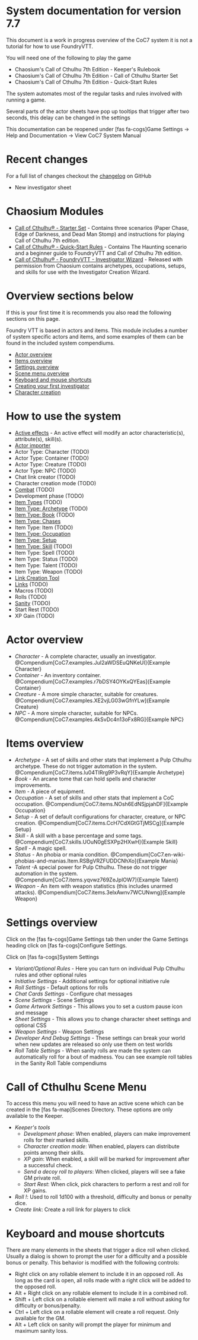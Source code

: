 # System documentation for version 7.7

This document is a work in progress overview of the CoC7 system it is not a tutorial for how to use FoundryVTT.

You will need one of the following to play the game

- Chaosium's Call of Cthulhu 7th Edition - Keeper's Rulebook
- Chaosium's Call of Cthulhu 7th Edition - Call of Cthulhu Starter Set
- Chaosium's Call of Cthulhu 7th Edition - Quick-Start Rules

The system automates most of the regular tasks and rules involved with running a game.

Several parts of the actor sheets have pop up tooltips that trigger after two seconds, this delay can be changed in the settings

This documentation can be reopened under [fas fa-cogs]Game Settings -> Help and Documentation -> View CoC7 System Manual

# Recent changes

For a full list of changes checkout the [changelog](https://github.com/Miskatonic-Investigative-Society/CoC7-FoundryVTT/blob/develop/.github/CHANGELOG.md) on GitHub

 - New investigator sheet

# Chaosium Modules
- [Call of Cthulhu® - Starter Set](https://foundryvtt.com/packages/cha-coc-fvtt-en-starterset) - Contains three scenarios (Paper Chase, Edge of Darkness, and Dead Man Stomp) and instructions for playing Call of Cthulhu 7th edition.
- [Call of Cthulhu® - Quick-Start Rules](https://foundryvtt.com/packages/cha-coc-fvtt-en-quickstart) - Contains The Haunting scenario and a beginner guide to FoundryVTT and Call of Cthulhu 7th edition.
- [Call of Cthulhu® - FoundryVTT - Investigator Wizard](https://foundryvtt.com/packages/call-of-cthulhu-foundryvtt-investigator-wizard) - Released with permission from Chaosium contains archetypes, occupations, setups, and skills for use with the Investigator Creation Wizard.

# Overview sections below

If this is your first time it is recommends you also read the following sections on this page.

Foundry VTT is based in actors and items. This module includes a number of system specific actors and items, and some examples of them can be found in the included system compendiums.

- [Actor overview](#actor-overview)
- [Items overview](#items-overview)
- [Settings overview](#settings-overview)
- [Scene menu overview](#call-of-cthulhu-scene-menu)
- [Keyboard and mouse shortcuts](#keyboard-and-mouse-shortcuts)
- [Creating your first investigator](first_investigator.md)
- [Character creation](character_creation.md)

# How to use the system

- [Active effects](effects.md) - An active effect will modify an actor characteristic(s), attribute(s), skill(s).
- [Actor importer](actor_importer.md)
- Actor Type: Character (TODO)
- Actor Type: Container (TODO)
- Actor Type: Creature (TODO)
- Actor Type: NPC (TODO)
- Chat link creator (TODO)
- Character creation mode (TODO)
- [Combat](combat.md) (TODO)
- Development phase (TODO)
- [Item Types](items.md) (TODO)
- [Item Type: Archetype](item_archetype.md) (TODO)
- [Item Type: Book](item_book.md) (TODO)
- [Item Type: Chases](chases.md)
- Item Type: Item (TODO)
- [Item Type: Occupation](item_occupation.md)
- [Item Type: Setup](item_setup.md)
- [Item Type: Skill](item_skill.md) (TODO)
- Item Type: Spell (TODO)
- Item Type: Status (TODO)
- Item Type: Talent (TODO)
- Item Type: Weapon (TODO)
- [Link Creation Tool](link_creation_window.md)
- [Links](links.md) (TODO)
- Macros (TODO)
- Rolls (TODO)
- [Sanity](sanity.md) (TODO)
- Start Rest (TODO)
- XP Gain (TODO)

# Actor overview

- _Character_ - A complete character, usually an investigator. @Compendium[CoC7.examples.JuI2aWDSEuQNKeUI]{Example Character}
- _Container_ - An inventory container. @Compendium[CoC7.examples.r7bDSY4OYKxQYEas]{Example Container}
- _Creature_ - A more simple character, suitable for creatures. @Compendium[CoC7.examples.XE2vjLG03wGfnYLw]{Example Creature}
- _NPC_ - A more simple character, suitable for NPCs. @Compendium[CoC7.examples.4kSvDc4n13oFx8RG]{Example NPC}

# Items overview

- _Archetype_ - A set of skills and other stats that implement a Pulp Cthulhu archetype. These do not trigger automation in the system. @Compendium[CoC7.items.lu04TIRrg9P3vRqY]{Example Archetype}
- _Book_ - An arcane tome that can hold spells and character improvements.
- _Item_ - A piece of equipment.
- _Occupation_ - A set of skills and other stats that implement a CoC occupation. @Compendium[CoC7.items.NOsh6EdNSjpjahDF]{Example Occupation}
- _Setup_ - A set of default configurations for character, creature, or NPC creation. @Compendium[CoC7.items.CcH7CdXGtGTjMSCg]{Example Setup}
- _Skill_ - A skill with a base percentage and some tags. @Compendium[CoC7.skills.UOuN0gESXPp2HXwH]{Example Skill}
- _Spell_ - A magic spell.
- _Status_ - An phobia or mania condition. @Compendium[CoC7.en-wiki-phobias-and-manias.Item.RSBgVRZFUDDCNhXo]{Example Mania}
- _Talent_ -A special power for Pulp Cthulhu. These do not trigger automation in the system. @Compendium[CoC7.items.yqvwz769ZeJplOW7]{Example Talent}
- _Weapon_ - An item with weapon statistics (this includes unarmed attacks). @Compendium[CoC7.items.3elxAwnv7WCUNwng]{Example Weapon}

# Settings overview

Click on the [fas fa-cogs]Game Settings tab then under the Game Settings heading click on [fas fa-cogs]Configure Settings.

Click on [fas fa-cogs]System Settings

- _Variant/Optional Rules_ - Here you can turn on individual Pulp Cthulhu rules and other optional rules
- _Initiative Settings_ - Additional settings for optional initiative rule
- _Roll Settings_ - Default options for rolls
- _Chat Cards Settings_ - Configure chat messages
- _Scene Settings_ - Scene Settings
- _Game Artwork Settings_ - This allows you to set a custom pause icon and message
- _Sheet Settings_ - This allows you to change character sheet settings and optional CSS
- _Weapon Settings_ - Weapon Settings
- _Developer And Debug Settings_ - These settings can break your world when new updates are released so only use them on test worlds
- _Roll Table Settings_ - When sanity rolls are made the system can automatically roll for a bout of madness. You can see example roll tables in the Sanity Roll Table compendiums

# Call of Cthulhu Scene Menu

To access this menu you will need to have an active scene which can be created in the [fas fa-map]Scenes Directory. These options are only available to the Keeper.

- _Keeper's tools_
  - _Development phase_: When enabled, players can make improvement rolls for their marked skills.
  - _Character creation mode_: When enabled, players can distribute points among their skills.
  - _XP gain_: When enabled, a skill will be marked for improvement after a successful check.
  - _Send a decoy roll to players_: When clicked, players will see a fake GM private roll.
  - _Start Rest_: When click, pick characters to perform a rest and roll for XP gains.
- _Roll !_: Used to roll 1d100 with a threshold, difficulty and bonus or penalty dice.
- _Create link_: Create a roll link for players to click

# Keyboard and mouse shortcuts

There are many elements in the sheets that trigger a dice roll when clicked. Usually a dialog is shown to prompt the user for a difficulty and a possible bonus or penalty. This behavior is modified with the following controls:

- Right click on any rollable element to include it in an opposed roll. As long as the card is open, all rolls made
  with a right click will be added to the opposed roll.
- Alt + Right click on any rollable element to include it in a combined roll.
- Shift + Left click on a rollable element will make a roll without asking for difficulty or bonus/penalty.
- Ctrl + Left click on a rollable element will create a roll request. Only available for the GM.
- Alt + Left click on sanity will prompt the player for minimum and maximum sanity loss.

